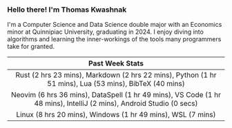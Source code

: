 
### Hello there! I'm Thomas Kwashnak

I'm a Computer Science and Data Science double major with an Economics
minor at Quinnipiac University, graduating in 2024.
I enjoy diving into algorithms and learning the inner-workings of the tools
many programmers take for granted.

| Past Week Stats |
| :---: |
| Rust (2 hrs 23 mins), Markdown (2 hrs 22 mins), Python (1 hr 51 mins), Lua (53 mins), BibTeX (40 mins) |
| Neovim (6 hrs 36 mins), DataSpell (1 hr 49 mins), VS Code (1 hr 48 mins), IntelliJ (2 mins), Android Studio (0 secs) |
| Linux (8 hrs 20 mins), Windows (1 hr 49 mins), WSL (7 mins) |

